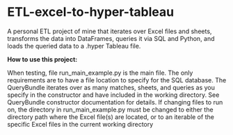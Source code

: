 # ETL-excel-to-hyper-tableau
 A personal ETL project of mine that iterates over Excel files and sheets, transforms the data into DataFrames,
 queries it via SQL and Python, and loads the queried data to a .hyper Tableau file.

**How to use this project:**

When testing, file run_main_example.py is the main file. The only requirements are to have a file location
to specify for the SQL database. The QueryBundle iterates over as many matches, sheets, and queries as you specify in 
the constructor and have included in the working directory. See QueryBundle constructor documentation for details.
If changing files to run on, the directory in run_main_example.py must be changed to either the directory path where the
Excel file(s) are located, or to an iterable of the specific Excel files in the current working directory
